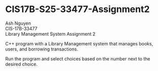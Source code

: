 # CIS17B-S25-33477-Assignment2
Ash Nguyen  
CIS-17B-33477  
Library Management System Assignment 2

C++ program with a Library Management system that manages books, users, and borrowing transactions.  

Run the program and select choices based on the number next to the desired choice.  